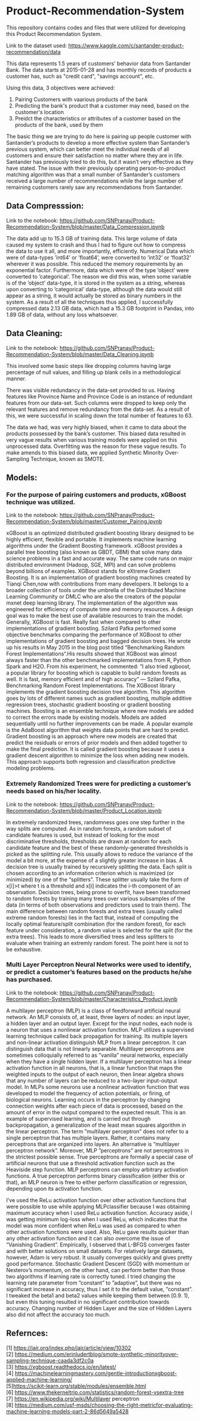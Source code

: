 # Product-Recommendation-System
This repository contains codes and files that were utilized for developing this Product Recommendation System.

Link to the dataset used: https://www.kaggle.com/c/santander-product-recommendation/data

This data represents 1.5 years of customers' behavior data from Santander Bank. The data starts at 2015-01-28 and has monthly records of products a customer has, such as "credit card", "savings account", etc.

Using this data, 3 objectives were achieved:
1. Pairing Customers with vaarious products of the bank
2. Predicting the bank's product that a customer may need, based on the customer's location
3. Preidct the characteristics or attributes of a customer based on the products of the bank, used by them

The basic thing we are trying to do here is pairing up people customer with Santander’s products to develop a more effective system than Santander’s previous system, which can better meet the individual needs of all customers and ensure their satisfaction no matter where they are in life. Santander has previously tried to do this, but it wasn’t very effective as they have stated. The issue with their previously operating person-to-product matching algorithm was that a small number of Santander’s customers received a large number of
recommendations while the large number of remaining customers rarely saw any recommendations from Santander.

## Data Compresssion:

Link to the notebook: https://github.com/SNPranay/Product-Recommendation-System/blob/master/Data_Compression.ipynb  

The data add up to 15.3 GB of training data. This large volume of data caused my system to crash and thus I had to figure out how to compress the data to use it all, and more importantly, efficiently. Numerical Data which were of data-types ’int64’ or ’float64’,
were converted to ’int32’ or ’float32’ wherever it was possible. This reduced the memory requirements by an exponential factor.
Furthermore, data which were of the type ’object’ were converted to ’categorical’. The reason we did this was, when some variable is of the ’object’ data-type, it is stored in the system as a string, whereas upon converting to ’categorical’ data-type, although the data would still appear as a string, it would actually be stored as binary numbers in the system. As a result of all the techniques thus applied, I successfully compressed data 2.13 GB data, which had a 15.3 GB footprint in Pandas, into 1.89 GB of data, without any loss whatsoever.

## Data Cleaning:

Link to the notebook: https://github.com/SNPranay/Product-Recommendation-System/blob/master/Data_Cleaning.ipynb  

This involved some basic steps like dropping columns having large percentage of null values, and filling up blank cells in a methodological manner.  

There was visible redundancy in the data-set provided to us. Having features like Province Name and Province Code is an instance of redundant features from our data-set. Such columns were dropped to keep only the relevant features and remove redundancy from the data-set. As a result of this, we were successful in scaling down the total number of features to 63.  

The data we had, was very highly biased, when it came to data about the products possessed by the bank’s customer. This biased data resulted in very vague results when various training models were applied on this unprocessed data. Overfitting was the reason for these vague results. To make amends to this biased data, we applied Synthetic Minority Over-Sampling Technique, known as SMOTE.  

## Models:

### For the purpose of pairing customers and products, xGBoost technique was utilized.  

Link to the notebook: https://github.com/SNPranay/Product-Recommendation-System/blob/master/Customer_Pairing.ipynb  

xGBoost is an optimized distributed gradient boosting library designed to be highly efficient, flexible and portable. It implements machine learning algorithms under the Gradient Boosting framework. xGBoost provides a parallel tree boosting (also known as GBDT, GBM) that solve many data science problems in a fast and accurate way. The same code runs on major distributed environment (Hadoop, SGE, MPI) and can solve problems beyond billions of examples. XGBoost stands for eXtreme Gradient Boosting. It is an implementation of gradient boosting machines created by Tianqi Chen,now with contributions from many developers. It belongs to a broader collection of tools under the umbrella of the Distributed Machine Learning Community or DMLC who are also the creators of the popular mxnet deep learning library. The implementation of the algorithm was engineered for efficiency of compute time and memory resources. A design goal was to make the best use of available resources to train the model. Generally, XGBoost is fast. Really fast when compared to other implementations of gradient boosting. Szilard Pafka performed some objective benchmarks comparing the performance of XGBoost to other implementations of gradient boosting and bagged decision trees. He wrote up his results in May 2015 in the blog post titled “Benchmarking Random Forest Implementations“.His results showed that XGBoost was almost always faster than the other benchmarked implementations from R, Python Spark and H2O. From his experiment, he commented: ”I also tried xgboost, a popular library for boosting which is capable to build random forests as well. It is fast, memory efficient and of high accuracy” — Szilard Pafka, Benchmarking Random Forest Implementations. The XGBoost library implements the gradient boosting decision tree algorithm. This algorithm goes by lots of different names such as gradient boosting, multiple additive regression trees, stochastic gradient boosting or gradient boosting machines. Boosting is an ensemble technique where new models are added to correct the errors made by existing models. Models are added sequentially until no further improvements can be made. A popular example is the AdaBoost algorithm that weights data points that are hard to predict. Gradient boosting is an approach where new models are created that predict the residuals or errors of prior models and then added together to make the final prediction. It is called gradient boosting because it uses a gradient descent algorithm to minimize the loss when adding new models. This approach supports both regression and classification predictive modeling problems.  

### Extremely Randomized Trees were for predicting a customer’s needs based on his/her locality.  

Link to the notebook: https://github.com/SNPranay/Product-Recommendation-System/blob/master/Product_Location.ipynb  

In extremely randomized trees, randomness goes one step further in the way splits are computed. As in random forests, a random subset of candidate features is used, but instead of looking for the most discriminative thresholds, thresholds are drawn at random for each candidate feature and the best of these randomly-generated thresholds is picked as the splitting rule. This usually allows to reduce the variance of the model a bit more, at the expense of a slightly greater increase in bias. A decision tree is usually trained by recursively splitting the data. Each split is chosen according to an information criterion which is maximized (or minimized) by one of the “splitters”. These splitter usually take the form of x[i]>t where t is a threshold and x[i] indicates the i-th component of an observation. Decision trees, being prone to overfit, have been transformed to random forests by training many trees over various subsamples of the data (in terms of both observations and predictors used to train them). The main difference between random forests and extra trees (usually called extreme random forests) lies in the fact that, instead of computing the locally optimal feature/split combination (for the random forest), for each feature under consideration, a random value is selected for the split (for the extra trees). This leads to more diversified trees and less splitters to evaluate when training an extremly random forest. The point here is not to be exhaustive.  

### Multi Layer Perceptron Neural Networks were used to identify, or predict a customer’s features based on the products he/she has purchased.  

Link to the notebook: https://github.com/SNPranay/Product-Recommendation-System/blob/master/Characteristics_Product.ipynb  

A multilayer perceptron (MLP) is a class of feedforward artificial neural network. An MLP consists of, at least, three layers of nodes: an input layer, a hidden layer and an output layer. Except for the input nodes, each node is a neuron that uses a nonlinear activation function. MLP utilizes a supervised learning technique called back propagation for training. Its multiple layers and non-linear activation distinguish MLP from a linear perceptron. It can distinguish data that is not linearly separable. Multilayer perceptrons are sometimes colloquially referred to as ”vanilla” neural networks, especially when they have a single hidden layer. If a multilayer perceptron has a linear activation function in all neurons, that is, a linear function that maps the weighted inputs to the output of each neuron, then linear algebra shows that any number of layers can be reduced to a two-layer input-output model. In MLPs some neurons use a nonlinear activation function that was developed to model the frequency of action potentials, or firing, of biological neurons. Learning occurs in the perceptron by changing connection weights after each piece of data is processed, based on the amount of error in the output compared to the expected result. This is an example of supervised learning, and is carried out through backpropagation, a generalization of the least mean squares algorithm in the linear perceptron. The term ”multilayer perceptron” does not refer to a single perceptron that has multiple layers. Rather, it contains many perceptrons that are organized into layers. An alternative is ”multilayer perceptron network”. Moreover, MLP ”perceptrons” are not perceptrons in the strictest possible sense. True perceptrons are formally a special case of artificial neurons that use a threshold activation function such as the Heaviside step function. MLP perceptrons can employ arbitrary activation functions. A true perceptron performs binary classification (either this or that), an MLP neuron is free to either perform classification or regression, depending upon its activation function.  

I’ve used the ReLu activation function over other activation functions that were possible to use while applying MLPclassifier because I was obtaining maximum accuracy when I used ReLu activation function. Accuracy aside, I was getting minimum log-loss when I used ReLu, which indicates that the model was more confident when ReLu was used as compared to when other activation functions were used. Also, ReLu gave results quicker than any other activation function and it can also overcome the issue of ”Vanishing Gradient”. Empirically, I observed that L-BFGS converges faster and with better solutions on small datasets. For relatively large datasets, however, Adam is very robust. It usually converges quickly and gives pretty good performance. Stochastic Gradient Descent (SGD) with momentum or Nesterov’s momentum, on the other hand, can perform better than those two algorithms if learning rate is correctly tuned. I tried changing the learning rate parameter from ”constant” to ”adaptive”, but there was no significant increase in accuracy, thus I set it to the default value, ”constant”. I tweaked the beta1 and beta2 values while keeping them between \[0.9. 1), but even this tuning resulted in no significant contribution towards accuracy. Changing number of Hidden Layer and the size of Hidden Layers also did not affect the accuracy too much.

## Refernces:  

[1] https://jair.org/index.php/jair/article/view/10302  
[2] https://medium.com/erinludertblog/smote-synthetic-minorityover-sampling-technique-caada3df2c0a  
[3] https://xgboost.readthedocs.io/en/latest/  
[4] https://machinelearningmastery.com/gentle-introductionxgboost-applied-machine-learning/  
[5]https://scikit-learn.org/stable/modules/ensemble.html  
[6] https://www.thekerneltrip.com/statistics/random-forest-vsextra-tree  
[7] https://en.wikipedia.org/wiki/Multilayer perceptron  
[8] https://medium.com/usf-msds/choosing-the-right-metricfor-evaluating-machine-learning-models-part-2-86d5649a5428  
